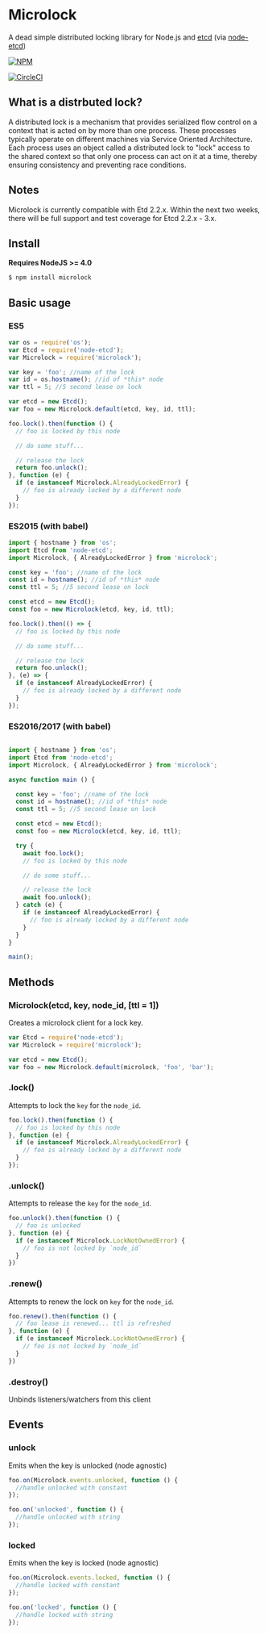 # Microlock
A dead simple distributed locking library for Node.js and [etcd](http://github.com/coreos/etcd) (via [node-etcd](https://github.com/stianeikeland/node-etcd))

[![NPM](https://nodei.co/npm/microlock.png)](https://nodei.co/npm/microlock/)

[![CircleCI](https://circleci.com/gh/thebigredgeek/microlock/tree/master.svg?style=shield)](https://circleci.com/gh/thebigredgeek/microlock/tree/master)


## What is a distrbuted lock?

A distributed lock is a mechanism that provides serialized flow control on a context that is acted on by more than one process.  These processes typically operate on different machines via Service Oriented Architecture.  Each process uses an object called a distributed lock to "lock" access to the shared context so that only one process can act on it at a time, thereby ensuring consistency and preventing race conditions.

## Notes

Microlock is currently compatible with Etd 2.2.x.  Within the next two weeks, there will be full support and test coverage for Etcd 2.2.x - 3.x.

## Install
**Requires NodeJS >= 4.0**

```bash
$ npm install microlock
```

## Basic usage

### ES5
```javascript
var os = require('os');
var Etcd = require('node-etcd');
var Microlock = require('microlock');

var key = 'foo'; //name of the lock
var id = os.hostname(); //id of *this* node
var ttl = 5; //5 second lease on lock

var etcd = new Etcd();
var foo = new Microlock.default(etcd, key, id, ttl);

foo.lock().then(function () {
  // foo is locked by this node

  // do some stuff...

  // release the lock
  return foo.unlock();
}, function (e) {
  if (e instanceof Microlock.AlreadyLockedError) {
    // foo is already locked by a different node
  }
});
```

### ES2015 (with babel)
```javascript
import { hostname } from 'os';
import Etcd from 'node-etcd';
import Microlock, { AlreadyLockedError } from 'microlock';

const key = 'foo'; //name of the lock
const id = hostname(); //id of *this* node
const ttl = 5; //5 second lease on lock

const etcd = new Etcd();
const foo = new Microlock(etcd, key, id, ttl);

foo.lock().then(() => {
  // foo is locked by this node

  // do some stuff...

  // release the lock
  return foo.unlock();
}, (e) => {
  if (e instanceof AlreadyLockedError) {
    // foo is already locked by a different node
  }
});
```

### ES2016/2017 (with babel)
```javascript

import { hostname } from 'os';
import Etcd from 'node-etcd';
import Microlock, { AlreadyLockedError } from 'microlock';

async function main () {

  const key = 'foo'; //name of the lock
  const id = hostname(); //id of *this* node
  const ttl = 5; //5 second lease on lock

  const etcd = new Etcd();
  const foo = new Microlock(etcd, key, id, ttl);

  try {
    await foo.lock();
    // foo is locked by this node

    // do some stuff...

    // release the lock
    await foo.unlock();
  } catch (e) {
    if (e instanceof AlreadyLockedError) {
      // foo is already locked by a different node
    }
  }
}

main();
```

## Methods

### Microlock(etcd, key, node_id, [ttl = 1])
Creates a microlock client for a lock key.

```javascript
var Etcd = require('node-etcd');
var Microlock = require('microlock');

var etcd = new Etcd();
var foo = new Microlock.default(microlock, 'foo', 'bar');
```

### .lock()
Attempts to lock the `key` for the `node_id`.

```javascript
foo.lock().then(function () {
  // foo is locked by this node
}, function (e) {
  if (e instanceof Microlock.AlreadyLockedError) {
    // foo is already locked by a different node
  }
});
```

### .unlock()
Attempts to release the `key` for the `node_id`.

```javascript
foo.unlock().then(function () {
  // foo is unlocked
}, function (e) {
  if (e instanceof Microlock.LockNotOwnedError) {
    // foo is not locked by `node_id`
  }
})
```

### .renew()
Attempts to renew the lock on `key` for the `node_id`.

```javascript
foo.renew().then(function () {
  // foo lease is renewed... ttl is refreshed
}, function (e) {
  if (e instanceof Microlock.LockNotOwnedError) {
    // foo is not locked by `node_id`
  }
})
```

### .destroy()
Unbinds listeners/watchers from this client

## Events

### unlock
Emits when the key is unlocked (node agnostic)

```javascript
foo.on(Microlock.events.unlocked, function () {
  //handle unlocked with constant
});

foo.on('unlocked', function () {
  //handle unlocked with string
});
```

### locked
Emits when the key is locked (node agnostic)

```javascript
foo.on(Microlock.events.locked, function () {
  //handle locked with constant
});

foo.on('locked', function () {
  //handle locked with string
});
```
